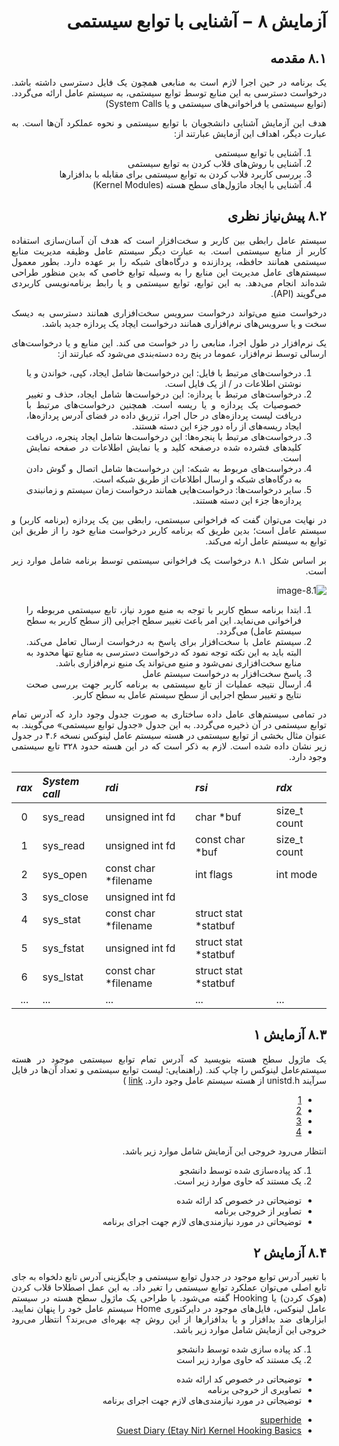 <div dir="rtl" align='justify'>

# آزمایش ۸ − آشنایی با توابع سیستمی

## ۸.۱ مقدمه

یک برنامه در حین اجرا لازم است به منابعی همچون یک فایل
دسترسی داشته باشد. درخواست دسترسی به این منابع توسط 
توابع سیستمی، به سیستم عامل ارائه می‌گردد.
(توابع سیستمی یا فراخوانی‌های سیستمی و یا System Calls)

هدف این آزمایش آشنایی دانشجویان با توابع سیستمی و نحوه
عملکرد آن‌ها است. به عبارت دیگر، اهداف این آزمایش عبارتند
از:

1. آشنایی با توابع سیستمی
1. آشنایی با روش‌های قلاب کردن به توابع سیستمی
1. بررسی کاربرد فلاب کردن به توابع سیستمی برای مقابله با بد‌افزارها
1. آشنایی با ایجاد ماژول‌های سطح هسته (Kernel Modules)
 
## ۸.۲  پیش‌نیاز نظری

سیستم عامل رابطی بین کاربر و سخت‌افزار است که هدف آن
آسان‌سازی استفاده کاربر از منابع سیستمی است. به عبارت
دیگر سیستم عامل وظیفه مدیریت منابع سیستمی همانند حافظه،
پردازنده و درگاه‌های شبکه را بر عهده دارد. بطور معمول
سیستم‌های عامل مدیریت این منابع را به وسیله توابع خاصی 
که بدین منظور طراحی شده‌اند انجام می‌دهد. به این توابع،
توابع سیستمی و یا رابط برنامه‌نویسی کاربردی می‌گویند
 (API).

درخواست منبع می‌تواند درخواست سرویس سخت‌افزاری همانند
دسترسی به دیسک سخت و یا سرویس‌های نرم‌افزاری همانند درخواست
ایچاد یک پردازه جدید باشد.

یک نرم‌افزار در طول اجرا، منابعی را در خواست می کند. این
منابع و یا درخواست‌های ارسالی توسط نرم‌افزار، عموما در پنج
رده دسته‌بندی می‌شود که عبارتند از:

1. درخواست‌های مرتبط با فایل: این درخواست‌ها شامل ایجاد،
کپی، خواندن و یا نوشتن اطلاعات در / از یک فایل است.
1. درخواست‌های مرتبط با پردازه: این درخواست‌ها شامل ایجاد،
حذف و تغییر خصوصیات یک پردازه و یا ریسه است. همچنین
درخواست‌های مرتبط با دریافت لیست پردازه‌های در حال اجرا،
تزریق داده در فضای آدرس پردازه‌ها، ایجاد ریسه‌های از راه دور
جزء این دسته هستند.
1. درخواست‌های مرتبط با پنجره‌ها: این درخواست‌ها شامل
ایجاد پنجره، دریافت کلیدهای فشرده شده درصفحه کلید و یا
نمایش اطلاعات در صفحه نمایش است.
1. درخواست‌های مربوط به شبکه: این درخواست‌ها شامل اتصال و
گوش دادن به درگاه‌های شبکه و ارسال اطلاعات از طریق شبکه است.
1. سایر درخواست‌ها: درخواست‌هایی همانند درخواست زمان سیستم
و زمانبندی پردازه‌ها جزء این دسته هستند.

در نهایت می‌توان گفت که فراخوانی سیستمی، رابطی بین یک
پردازه (برنامه کاربر) و سیستم عامل است؛ بدین طریق که برنامه
کاربر درخواست منابع خود را از طریق این توابع به سیستم
عامل ارئه می‌کند.

بر اساس شکل ۸.۱ درخواست‌ یک فراخوانی سیستمی توسط برنامه
شامل موارد زیر است.

![image-8.1](./image/8-1.png)

1. ابتدا برنامه سطح کاربر با توجه به منبع مورد نیاز،
تابع سیستمی مربوطه را فراخوانی می‌نماید. این امر باعث تغییر
سطح اجرایی (از سطح کاربر به سطح سیستم عامل) می‌گردد.
1. سیستم عامل با سخت‌افزار برای پاسخ به درخواست
 ارسال تعامل می‌کند. البته باید به این نکته توجه نمود که درخواست
دسترسی به منابع تنها محدود به منابع سخت‌افزاری نمی‌شود و
منبع می‌تواند یک منبع نرم‌افزاری باشد.
1. پاسخ سخت‌افزار به درخواست سیستم عامل
1. ارسال نتیجه عملیات از تابع سیستمی به برنامه کاربر
جهت بررسی صحت نتایج و تغییر سطح اجرایی از سطح سیستم
عامل به سطح کاربر.

در تمامی سیستم‌های عامل داده ساختاری به صورت جدول وجود
دارد که آدرس تمام توابع سیستمی در آن ذخیره می‌گردد.
به این جدول «جدول توابع سیستمی» می‌گویند.
به عنوان مثال بخشی از توابع سیستمی در هسته سیستم عامل
لینوکس نسخه ۴.۶ در جدول زیر نشان داده شده است.
لازم به ذکر است که در این هسته حدود ۳۲۸ تابع سیستمی وجود
دارد.

<div dir=LTR>
 
| *rax* | *System call* | *rdi*                | *rsi*                | *rdx*        |
| :---: | :------------ | :------------------- | :------------------- | :----------- |
|   0   | sys_read      | unsigned int fd      | char *buf            | size_t count |
|   1   | sys_read      | unsigned int fd      | const char *buf      | size_t count |
|   2   | sys_open      | const char *filename | int flags            | int mode     |
|   3   | sys_close     | unsigned int fd      |                      | ‌             |
|   4   | sys_stat      | const char *filename | struct stat *statbuf |              |
|   5   | sys_fstat     | unsigned int fd      | struct stat *statbuf |              |
|   6   | sys_lstat     | const char *filename | struct stat *statbuf |              |
|  ...  | ...           | ...                  | ...                  | ...          |
</div>
 
 
## ۸.۳ آزمایش ۱

یک ماژول سطح هسته بنویسید که آدرس تمام توابع سیستمی موجود
در هسته سیستم‌عامل لینوکس را چاپ کند.
(راهنمایی: لیست توابع سیستمی و تعداد آن‌ها در فایل سرآیند
unistd.h
از هسته سیستم عامل وجود دارد.
[link](https://elixir.bootlin.com/linux/latest/source/include/uapi/asm-generic/unistd.h)
)

 - [1](https://marcin.juszkiewicz.com.pl/download/tables/syscalls.html)
 - [2](https://memset.wordpress.com/2011/03/18/syscall-hijacking-dynamically-obtain-syscall-table-address-kernel-2-6-x-2/)
 - [3](https://unix.stackexchange.com/questions/421750/where-do-you-find-the-syscall-table-for-linux)
 - [4](https://marcin.juszkiewicz.com.pl/download/tables/syscalls.html)
 
انتظار می‌رود خروجی این آزمایش شامل موارد زیر باشد.

1.  کد پیاده‌سازی شده توسط دانشجو
1. یک مستند که حاوی موارد زیر است.
  * توضیحاتی در خصوص کد ارائه شده
  * تصاویر از خروجی برنامه
  * توضیحاتی در مورد نیازمندی‌های لازم جهت اجرای برنامه
  
## ۸.۴ آزمایش ۲

با تغییر آدرس توابع موجود در جدول توابع سیستمی و جایگزینی
آدرس تابع دلخواه به جای تابع اصلی می‌توان عملکرد توابع
سیستمی را تغیر داد. به این عمل اصطلاحا قلاب کردن (هوک کردن)
یا Hooking گفته می‌شود. با طراحی یک ماژول سطح هسته در
سیستم عامل لینوکس، فایل‌های موجود در دایرکتوری Home سیستم
عامل خود را پنهان نمایید. ابزارهای ضد بدافزار و یا
بدافزارها از این روش چه بهره‌ای می‌برند؟ انتظار می‌رود خروجی
این آزمایش شامل موارد زیر باشد.

1. کد پیاده سازی شده توسط دانشجو
1. یک مستند که حاوی موارد زیر است
  * توضیحاتی در خصوص کد ارائه شده
  * تصاویری از خروجی برنامه
  * توضیجاتی در مورد نیازمندی‌های لازم جهت اجرای برنامه 


 
 - [superhide](https://github.com/jordan9001/superhide)
 - [Guest Diary (Etay Nir) Kernel Hooking Basics](https://isc.sans.edu/forums/diary/Guest+Diary+Etay+Nir+Kernel+Hooking+Basics/23155/)
</div>
